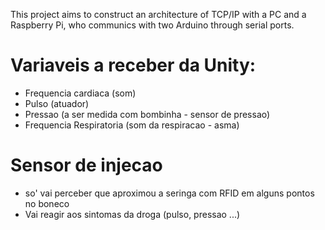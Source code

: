 This project aims to construct an architecture of TCP/IP with a PC and a Raspberry Pi, who communics with two Arduino through serial ports.

# Variaveis a receber da Unity:
- Frequencia cardiaca (som)
- Pulso (atuador)
- Pressao (a ser medida com bombinha - sensor de pressao)
- Frequencia Respiratoria (som da respiracao - asma)

# Sensor de injecao
- so' vai perceber que aproximou a seringa com RFID em alguns pontos no boneco
- Vai reagir aos sintomas da droga (pulso, pressao ...)
